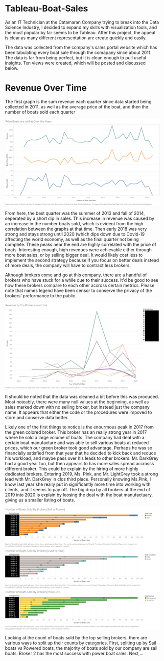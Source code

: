 # Tableau-Boat-Sales

As an IT Technician at the Catamaran Company trying to break into the Data Science Industry, I decided to expand my skills with visualization tools, and the most popular by far seems to be Tableau. After this project, the appeal is clear as many different representation are create quickly and easily. 

The data was collected from the company's sales portal website which has been tabulating every boat sale through the comapany since about 2011. The data is far from being perfect, but it is clean enough to pull useful insights. Ten views were created, which will be posted and discussed below.

# Revenue Over Time

The first graph is the sum revenue each quarter since data started being collected in 2011, as well as the average price of the boat, and then the number of boats sold each quarter

![Price Boats are sold at Over the Years](https://github.com/alexretana/Tableau-Boat-Sales/blob/master/Images/Price%20Boats%20are%20sold%20at%20Over%20the%20Years.png?raw=true)

From here, the best quarter was the summer of 2013 and fall of 2014, seperated by a short dip in sales. This increase in revenue was caused by an increase in the number boats sold, which is evident from the high correlation between the graphs at that time. Then early 2018 was very strong and stays strong until 2020 (which dips down due to Covid-19 affecting the world economy, as well as the final quarter not being complete. These peaks near the end are highly correlated with the price of boats. Interesting enough, high revenues were achievable either through more boat sales, or by selling bigger deal. It would likely cost less to implement the second strategy because if you focus on better deals instead of more deals, the company will have to contract less brokers.

Although brokers come and go at this company, there are a handful of brokers who have stuck for a while due to their success. It'd be good to see how these brokers compare to each other accross certain metrics. Please note that names legend have been censor to conserve the privacy of the brokers' preformance to the public.

![Revenue by Top Brokers Over Time](https://github.com/alexretana/Tableau-Boat-Sales/blob/master/Images/Revenue%20by%20Top%20Brokers%20over%20time.png?raw=true)

It should be noted that the data was cleaned a bit before this was produced. Most noteably, there were many null values at the beginning, as well as sales marked down with no selling broker, but instead just the company name. It appears that either the code or the procedures were impoved to store and conserve data better. 

Likely one of the first things to notice is the enourmous peak in 2017 from the green colored broker. This broker has an really strong year in 2017 where he sold a large volume of boats. The company had deal with a certain boat manufacture and was able to sell various boats at reduced prices, which our green broker took good advantage. Perhaps he was so financially satisfied from that year that he decided to kick back and reduce his workload, and maybe pass over his leads to other brokers. Mr. DarkGrey had a good year too, but then appears to has more sales spread accrosss different broker. This could be explain by the hiring of more highly dedicated brokers. Entering 2019, Ms. Pink, and Mr. LightGrey took a strong lead with Mr. DarkGrey in clos third place. Personally knowing Ms.Pink, I know last year she really put in significantly more time into working with clients, and it seems to pay off. The big drop by all brokers at the end of 2019  into 2020 is explain by loosing the deal with the boat manufactuary, giving us a smaller listing of boats.

![Number of Boats Sold by Brokers(Sail vs Power)](https://github.com/alexretana/Tableau-Boat-Sales/blob/master/Images/Number%20of%20Boats%20Sold%20By%20Brokers(Sail%20vs%20Power).png)
![Number of Boats Sold by Brokers(Used vs New)](https://github.com/alexretana/Tableau-Boat-Sales/blob/master/Images/Number%20of%20Boats%20Sold%20By%20Brokers(Used%20vs%20New).png)
![Number of Boats Sold by Brokers(Price Cut)](https://github.com/alexretana/Tableau-Boat-Sales/blob/master/Images/Number%20of%20Boats%20Sold%20By%20Brokers(Price%20Cut).png)

Looking at the count of boats sold by the top selling brokers, there are various ways to split up their counts by categories. First, spliting up by Sail boats vs Powered boats, the majority of boats sold by our company are sail boats. Broker 2 has the most success with power boat sales. Next,...
